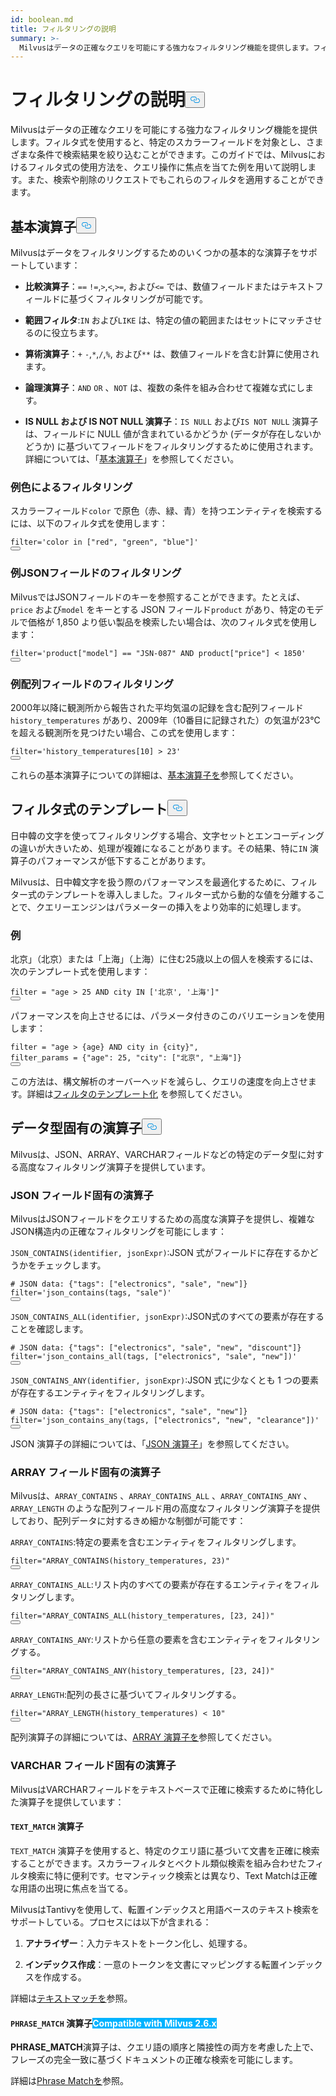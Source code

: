 ```yaml
---
id: boolean.md
title: フィルタリングの説明
summary: >-
  Milvusはデータの正確なクエリを可能にする強力なフィルタリング機能を提供します。フィルタ式を使用すると、特定のスカラーフィールドを対象とし、さまざまな条件で検索結果を絞り込むことができます。このガイドでは、Milvusにおけるフィルタ式の使用方法を、クエリ操作に焦点を当てた例を用いて説明します。また、検索および削除リクエストでこれらのフィルタを適用することもできます。
---
```

<h1 id="Filtering-Explained" class="common-anchor-header">フィルタリングの説明<button data-href="#Filtering-Explained" class="anchor-icon" translate="no">
      <svg translate="no"
        aria-hidden="true"
        focusable="false"
        height="20"
        version="1.1"
        viewBox="0 0 16 16"
        width="16"
      >
        <path
          fill="#0092E4"
          fill-rule="evenodd"
          d="M4 9h1v1H4c-1.5 0-3-1.69-3-3.5S2.55 3 4 3h4c1.45 0 3 1.69 3 3.5 0 1.41-.91 2.72-2 3.25V8.59c.58-.45 1-1.27 1-2.09C10 5.22 8.98 4 8 4H4c-.98 0-2 1.22-2 2.5S3 9 4 9zm9-3h-1v1h1c1 0 2 1.22 2 2.5S13.98 12 13 12H9c-.98 0-2-1.22-2-2.5 0-.83.42-1.64 1-2.09V6.25c-1.09.53-2 1.84-2 3.25C6 11.31 7.55 13 9 13h4c1.45 0 3-1.69 3-3.5S14.5 6 13 6z"
        ></path>
      </svg>
    </button></h1><p>Milvusはデータの正確なクエリを可能にする強力なフィルタリング機能を提供します。フィルタ式を使用すると、特定のスカラーフィールドを対象とし、さまざまな条件で検索結果を絞り込むことができます。このガイドでは、Milvusにおけるフィルタ式の使用方法を、クエリ操作に焦点を当てた例を用いて説明します。また、検索や削除のリクエストでもこれらのフィルタを適用することができます。</p>
<h2 id="Basic-operators" class="common-anchor-header">基本演算子<button data-href="#Basic-operators" class="anchor-icon" translate="no">
      <svg translate="no"
        aria-hidden="true"
        focusable="false"
        height="20"
        version="1.1"
        viewBox="0 0 16 16"
        width="16"
      >
        <path
          fill="#0092E4"
          fill-rule="evenodd"
          d="M4 9h1v1H4c-1.5 0-3-1.69-3-3.5S2.55 3 4 3h4c1.45 0 3 1.69 3 3.5 0 1.41-.91 2.72-2 3.25V8.59c.58-.45 1-1.27 1-2.09C10 5.22 8.98 4 8 4H4c-.98 0-2 1.22-2 2.5S3 9 4 9zm9-3h-1v1h1c1 0 2 1.22 2 2.5S13.98 12 13 12H9c-.98 0-2-1.22-2-2.5 0-.83.42-1.64 1-2.09V6.25c-1.09.53-2 1.84-2 3.25C6 11.31 7.55 13 9 13h4c1.45 0 3-1.69 3-3.5S14.5 6 13 6z"
        ></path>
      </svg>
    </button></h2><p>Milvusはデータをフィルタリングするためのいくつかの基本的な演算子をサポートしています：</p>
<ul>
<li><p><strong>比較演算子</strong>：<code translate="no">==</code> <code translate="no">!=</code>,<code translate="no">&gt;</code>,<code translate="no">&lt;</code>,<code translate="no">&gt;=</code>, および<code translate="no">&lt;=</code> では、数値フィールドまたはテキストフィールドに基づくフィルタリングが可能です。</p></li>
<li><p><strong>範囲フィルタ</strong>:<code translate="no">IN</code> および<code translate="no">LIKE</code> は、特定の値の範囲またはセットにマッチさせるのに役立ちます。</p></li>
<li><p><strong>算術演算子</strong>：<code translate="no">+</code> <code translate="no">-</code>,<code translate="no">*</code>,<code translate="no">/</code>,<code translate="no">%</code>, および<code translate="no">**</code> は、数値フィールドを含む計算に使用されます。</p></li>
<li><p><strong>論理演算子</strong>：<code translate="no">AND</code> <code translate="no">OR</code> 、<code translate="no">NOT</code> は、複数の条件を組み合わせて複雑な式にします。</p></li>
<li><p><strong>IS NULL および IS NOT NULL 演算子</strong>：<code translate="no">IS NULL</code> および<code translate="no">IS NOT NULL</code> 演算子は、フィールドに NULL 値が含まれているかどうか (データが存在しないかどうか) に基づいてフィールドをフィルタリングするために使用されます。詳細については、「<a href="/docs/ja/basic-operators.md#IS-NULL-and-IS-NOT-NULL-Operators">基本演算子</a>」を参照してください。</p></li>
</ul>
<h3 id="Example-Filtering-by-Color" class="common-anchor-header">例色によるフィルタリング</h3><p>スカラーフィールド<code translate="no">color</code> で原色（赤、緑、青）を持つエンティティを検索するには、以下のフィルタ式を使用します：</p>
<pre><code translate="no" class="language-python"><span class="hljs-built_in">filter</span>=<span class="hljs-string">&#x27;color in [&quot;red&quot;, &quot;green&quot;, &quot;blue&quot;]&#x27;</span>
<button class="copy-code-btn"></button></code></pre>
<h3 id="Example-Filtering-JSON-Fields" class="common-anchor-header">例JSONフィールドのフィルタリング</h3><p>MilvusではJSONフィールドのキーを参照することができます。たとえば、<code translate="no">price</code> および<code translate="no">model</code> をキーとする JSON フィールド<code translate="no">product</code> があり、特定のモデルで価格が 1,850 より低い製品を検索したい場合は、次のフィルタ式を使用します：</p>
<pre><code translate="no" class="language-python"><span class="hljs-built_in">filter</span>=<span class="hljs-string">&#x27;product[&quot;model&quot;] == &quot;JSN-087&quot; AND product[&quot;price&quot;] &lt; 1850&#x27;</span>
<button class="copy-code-btn"></button></code></pre>
<h3 id="Example-Filtering-Array-Fields" class="common-anchor-header">例配列フィールドのフィルタリング</h3><p>2000年以降に観測所から報告された平均気温の記録を含む配列フィールド<code translate="no">history_temperatures</code> があり、2009年（10番目に記録された）の気温が23℃を超える観測所を見つけたい場合、この式を使用します：</p>
<pre><code translate="no" class="language-python"><span class="hljs-built_in">filter</span>=<span class="hljs-string">&#x27;history_temperatures[10] &gt; 23&#x27;</span>
<button class="copy-code-btn"></button></code></pre>
<p>これらの基本演算子についての詳細は、<a href="/docs/ja/basic-operators.md">基本演算子を</a>参照してください。</p>
<h2 id="Filter-expression-templates" class="common-anchor-header">フィルタ式のテンプレート<button data-href="#Filter-expression-templates" class="anchor-icon" translate="no">
      <svg translate="no"
        aria-hidden="true"
        focusable="false"
        height="20"
        version="1.1"
        viewBox="0 0 16 16"
        width="16"
      >
        <path
          fill="#0092E4"
          fill-rule="evenodd"
          d="M4 9h1v1H4c-1.5 0-3-1.69-3-3.5S2.55 3 4 3h4c1.45 0 3 1.69 3 3.5 0 1.41-.91 2.72-2 3.25V8.59c.58-.45 1-1.27 1-2.09C10 5.22 8.98 4 8 4H4c-.98 0-2 1.22-2 2.5S3 9 4 9zm9-3h-1v1h1c1 0 2 1.22 2 2.5S13.98 12 13 12H9c-.98 0-2-1.22-2-2.5 0-.83.42-1.64 1-2.09V6.25c-1.09.53-2 1.84-2 3.25C6 11.31 7.55 13 9 13h4c1.45 0 3-1.69 3-3.5S14.5 6 13 6z"
        ></path>
      </svg>
    </button></h2><p>日中韓の文字を使ってフィルタリングする場合、文字セットとエンコーディングの違いが大きいため、処理が複雑になることがあります。その結果、特に<code translate="no">IN</code> 演算子のパフォーマンスが低下することがあります。</p>
<p>Milvusは、日中韓文字を扱う際のパフォーマンスを最適化するために、フィルター式のテンプレートを導入しました。フィルター式から動的な値を分離することで、クエリーエンジンはパラメーターの挿入をより効率的に処理します。</p>
<h3 id="Example" class="common-anchor-header">例</h3><p>北京」（北京）または「上海」（上海）に住む25歳以上の個人を検索するには、次のテンプレート式を使用します：</p>
<pre><code translate="no" class="language-python"><span class="hljs-built_in">filter</span> = <span class="hljs-string">&quot;age &gt; 25 AND city IN [&#x27;北京&#x27;, &#x27;上海&#x27;]&quot;</span>
<button class="copy-code-btn"></button></code></pre>
<p>パフォーマンスを向上させるには、パラメータ付きのこのバリエーションを使用します：</p>
<pre><code translate="no" class="language-python"><span class="hljs-built_in">filter</span> = <span class="hljs-string">&quot;age &gt; {age} AND city in {city}&quot;</span>,
filter_params = {<span class="hljs-string">&quot;age&quot;</span>: <span class="hljs-number">25</span>, <span class="hljs-string">&quot;city&quot;</span>: [<span class="hljs-string">&quot;北京&quot;</span>, <span class="hljs-string">&quot;上海&quot;</span>]}
<button class="copy-code-btn"></button></code></pre>
<p>この方法は、構文解析のオーバーヘッドを減らし、クエリの速度を向上させます。詳細は<a href="/docs/ja/filtering-templating.md">フィルタのテンプレート化</a> を参照してください。</p>
<h2 id="Data-type-specific-operators" class="common-anchor-header">データ型固有の演算子<button data-href="#Data-type-specific-operators" class="anchor-icon" translate="no">
      <svg translate="no"
        aria-hidden="true"
        focusable="false"
        height="20"
        version="1.1"
        viewBox="0 0 16 16"
        width="16"
      >
        <path
          fill="#0092E4"
          fill-rule="evenodd"
          d="M4 9h1v1H4c-1.5 0-3-1.69-3-3.5S2.55 3 4 3h4c1.45 0 3 1.69 3 3.5 0 1.41-.91 2.72-2 3.25V8.59c.58-.45 1-1.27 1-2.09C10 5.22 8.98 4 8 4H4c-.98 0-2 1.22-2 2.5S3 9 4 9zm9-3h-1v1h1c1 0 2 1.22 2 2.5S13.98 12 13 12H9c-.98 0-2-1.22-2-2.5 0-.83.42-1.64 1-2.09V6.25c-1.09.53-2 1.84-2 3.25C6 11.31 7.55 13 9 13h4c1.45 0 3-1.69 3-3.5S14.5 6 13 6z"
        ></path>
      </svg>
    </button></h2><p>Milvusは、JSON、ARRAY、VARCHARフィールドなどの特定のデータ型に対する高度なフィルタリング演算子を提供しています。</p>
<h3 id="JSON-field-specific-operators" class="common-anchor-header">JSON フィールド固有の演算子</h3><p>MilvusはJSONフィールドをクエリするための高度な演算子を提供し、複雑なJSON構造内の正確なフィルタリングを可能にします：</p>
<p><code translate="no">JSON_CONTAINS(identifier, jsonExpr)</code>:JSON 式がフィールドに存在するかどうかをチェックします。</p>
<pre><code translate="no" class="language-python"><span class="hljs-comment"># JSON data: {&quot;tags&quot;: [&quot;electronics&quot;, &quot;sale&quot;, &quot;new&quot;]}</span>
<span class="hljs-built_in">filter</span>=<span class="hljs-string">&#x27;json_contains(tags, &quot;sale&quot;)&#x27;</span>
<button class="copy-code-btn"></button></code></pre>
<p><code translate="no">JSON_CONTAINS_ALL(identifier, jsonExpr)</code>:JSON式のすべての要素が存在することを確認します。</p>
<pre><code translate="no" class="language-python"><span class="hljs-comment"># JSON data: {&quot;tags&quot;: [&quot;electronics&quot;, &quot;sale&quot;, &quot;new&quot;, &quot;discount&quot;]}</span>
<span class="hljs-built_in">filter</span>=<span class="hljs-string">&#x27;json_contains_all(tags, [&quot;electronics&quot;, &quot;sale&quot;, &quot;new&quot;])&#x27;</span>
<button class="copy-code-btn"></button></code></pre>
<p><code translate="no">JSON_CONTAINS_ANY(identifier, jsonExpr)</code>:JSON 式に少なくとも 1 つの要素が存在するエンティティをフィルタリングします。</p>
<pre><code translate="no" class="language-python"><span class="hljs-comment"># JSON data: {&quot;tags&quot;: [&quot;electronics&quot;, &quot;sale&quot;, &quot;new&quot;]}</span>
<span class="hljs-built_in">filter</span>=<span class="hljs-string">&#x27;json_contains_any(tags, [&quot;electronics&quot;, &quot;new&quot;, &quot;clearance&quot;])&#x27;</span>
<button class="copy-code-btn"></button></code></pre>
<p>JSON 演算子の詳細については、「<a href="/docs/ja/json-operators.md">JSON 演算子</a>」を参照してください。</p>
<h3 id="ARRAY-field-specific-operators" class="common-anchor-header">ARRAY フィールド固有の演算子</h3><p>Milvusは、<code translate="no">ARRAY_CONTAINS</code> 、<code translate="no">ARRAY_CONTAINS_ALL</code> 、<code translate="no">ARRAY_CONTAINS_ANY</code> 、<code translate="no">ARRAY_LENGTH</code> のような配列フィールド用の高度なフィルタリング演算子を提供しており、配列データに対するきめ細かな制御が可能です：</p>
<p><code translate="no">ARRAY_CONTAINS</code>:特定の要素を含むエンティティをフィルタリングします。</p>
<pre><code translate="no" class="language-python"><span class="hljs-built_in">filter</span>=<span class="hljs-string">&quot;ARRAY_CONTAINS(history_temperatures, 23)&quot;</span>
<button class="copy-code-btn"></button></code></pre>
<p><code translate="no">ARRAY_CONTAINS_ALL</code>:リスト内のすべての要素が存在するエンティティをフィルタリングします。</p>
<pre><code translate="no" class="language-python"><span class="hljs-built_in">filter</span>=<span class="hljs-string">&quot;ARRAY_CONTAINS_ALL(history_temperatures, [23, 24])&quot;</span>
<button class="copy-code-btn"></button></code></pre>
<p><code translate="no">ARRAY_CONTAINS_ANY</code>:リストから任意の要素を含むエンティティをフィルタリングする。</p>
<pre><code translate="no" class="language-python"><span class="hljs-built_in">filter</span>=<span class="hljs-string">&quot;ARRAY_CONTAINS_ANY(history_temperatures, [23, 24])&quot;</span>
<button class="copy-code-btn"></button></code></pre>
<p><code translate="no">ARRAY_LENGTH</code>:配列の長さに基づいてフィルタリングする。</p>
<pre><code translate="no" class="language-python"><span class="hljs-built_in">filter</span>=<span class="hljs-string">&quot;ARRAY_LENGTH(history_temperatures) &lt; 10&quot;</span>
<button class="copy-code-btn"></button></code></pre>
<p>配列演算子の詳細については、<a href="/docs/ja/array-operators.md">ARRAY 演算子を</a>参照してください。</p>
<h3 id="VARCHAR-field-specific-operators" class="common-anchor-header">VARCHAR フィールド固有の演算子</h3><p>MilvusはVARCHARフィールドをテキストベースで正確に検索するために特化した演算子を提供しています：</p>
<h4 id="TEXTMATCH-operator" class="common-anchor-header"><code translate="no">TEXT_MATCH</code> 演算子</h4><p><code translate="no">TEXT_MATCH</code> 演算子を使用すると、特定のクエリ語に基づいて文書を正確に検索することができます。スカラーフィルタとベクトル類似検索を組み合わせたフィルタ検索に特に便利です。セマンティック検索とは異なり、Text Matchは正確な用語の出現に焦点を当てる。</p>
<p>MilvusはTantivyを使用して、転置インデックスと用語ベースのテキスト検索をサポートしている。プロセスには以下が含まれる：</p>
<ol>
<li><p><strong>アナライザー</strong>：入力テキストをトークン化し、処理する。</p></li>
<li><p><strong>インデックス作成</strong>：一意のトークンを文書にマッピングする転置インデックスを作成する。</p></li>
</ol>
<p>詳細は<a href="/docs/ja/keyword-match.md">テキストマッチを</a>参照。</p>
<h4 id="PHRASEMATCH-operator--Milvus-26x" class="common-anchor-header"><code translate="no">PHRASE_MATCH</code> 演算子<span class="beta-tag" style="background-color:rgb(0, 179, 255);color:white" translate="no">Compatible with Milvus 2.6.x</span></h4><p><strong>PHRASE_MATCH</strong>演算子は、クエリ語の順序と隣接性の両方を考慮した上で、 フレーズの完全一致に基づくドキュメントの正確な検索を可能にします。</p>
<p>詳細は<a href="/docs/ja/phrase-match.md">Phrase Matchを</a>参照。</p>
